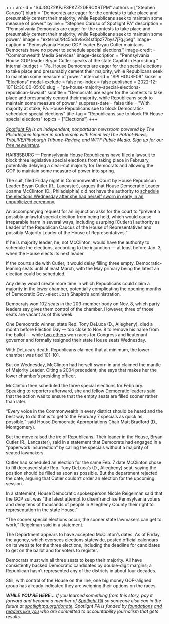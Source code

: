 +++
arc-id = "S4JGQZ2KPJF3PKZZ2DERCXRTPM"
authors = ["Stephen Caruso"]
blurb = "Democrats are eager for the contests to take place and presumably cement their majority, while Republicans seek to maintain some measure of power."
byline = "Stephen Caruso of Spotlight PA"
description = "Pennsylvania Democrats are eager for the contests to take place and presumably cement their majority, while Republicans seek to maintain some power."
image = "external/9t45ndrv8v34sf4pz77bys7j7g.jpeg"
image-caption = "Pennsylvania House GOP leader Bryan Cutler maintains Democrats have no power to schedule special elections."
image-credit = "Commonwealth Media Services"
image-description = "Pennsylvania House GOP leader Bryan Cutler speaks at the state Capitol in Harrisburg."
internal-budget = "Pa. House Democrats are eager for the special elections to take place and presumably cement their majority, while Republicans seek to maintain some measure of power."
internal-id = "SPLHOUSE09"
kicker = "Elections"
modal-exclude = false
no-index = false
published = 2022-12-10T12:30:00-05:00
slug = "pa-house-majority-special-elections-republican-lawsuit"
subtitle = "Democrats are eager for the contests to take place and presumably cement their majority, while Republicans seek to maintain some measure of power."
suppress-date = false
title = "With majority at stake, Pa. House Republicans sue to block Democratic-scheduled special elections"
title-tag = "Republicans sue to block PA House special elections"
topics = ["Elections"]
+++

<a href="https://www.spotlightpa.org/"><i>Spotlight PA</i></a><i> is an independent, nonpartisan newsroom powered by The Philadelphia Inquirer in partnership with PennLive/The Patriot-News, TribLIVE/Pittsburgh Tribune-Review, and WITF Public Media. </i><a href="https://www.spotlightpa.org/newsletters"><i>Sign up for our free newsletters</i></a><i>.</i>

HARRISBURG — Pennsylvania House Republicans have filed a lawsuit to block three legislative special elections from taking place in February, potentially delaying a clear-cut majority for Democrats and allowing the GOP to maintain some measure of power into spring.

The suit, filed Friday night in Commonwealth Court by House Republican Leader Bryan Cutler (R., Lancaster), argues that House Democratic Leader Joanna McClinton (D., Philadelphia) did not have the authority to <a href="https://www.spotlightpa.org/news/2022/12/pa-2022-election-state-house-specials-joanna-mcclinton/">schedule the elections Wednesday after she had herself sworn in early in an unpublicized ceremony.</a>

An accompanying request for an injunction asks for the court to “prevent a possibly unlawful special election from being held, which would cause irreparable harm in several ways, including usurping [Cutler’s] authority as Leader of the Republican Caucus of the House of Representatives and possibly Majority Leader of the House of Representatives.”

If he is majority leader, he, not McClinton, would have the authority to schedule the elections, according to the injunction — at least before Jan. 3, when the House elects its next leader.

If the courts side with Cutler, it would delay filling three empty, Democratic-leaning seats until at least March, with the May primary being the latest an election could be scheduled.

Any delay would create more time in which Republicans could claim a majority in the lower chamber, potentially complicating the opening months of Democratic Gov.-elect Josh Shapiro’s administration.

<script src="https://www.spotlightpa.org/embed.js" async></script><div data-spl-embed-version="1" data-spl-src="https://www.spotlightpa.org/embeds/donate/?eyebrow_text=SUPPORT%20SPOTLIGHT%20PA&cta_text=YES%2C%20I%20WANT%20TO%20CONTRIBUTE&teaser_text=The%20future%20of%20Spotlight%20PA%20depends%20on%20your%20support.%20Make%20a%20tax-deductible%20gift%20now%20to%20ensure%20this%20vital%20journalism%20can%20continue%20in%202023.%20As%20a%20special%20bonus%2C%20%3Cb%3Eall%20gifts%20will%20be%20DOUBLED."></div>


Democrats won 102 seats in the 203-member body on Nov. 8, which party leaders say gives them control of the chamber. However, three of those seats are vacant as of this week.

One Democratic winner, state Rep. Tony DeLuca (D., Allegheny), died a month before Election Day — too close to Nov. 8 to remove his name from the ballot — while <a href="https://www.spotlightpa.org/news/2022/11/pa-election-2022-democrats-majority-summer-lee-austin-davis/">two others</a> won races for Congress and lieutenant governor and formally resigned their state House seats Wednesday.

With DeLuca’s death, Republicans claimed that at minimum, the lower chamber was tied 101-101.

But on Wednesday, McClinton had herself sworn in and claimed the mantle of Majority Leader. Citing a 2004 precedent, she says that makes her the lower chamber’s presiding officer.

McClinton then scheduled the three special elections for February. Speaking to reporters afterward, she and fellow Democratic leaders said that the action was to ensure that the empty seats are filled sooner rather than later.

“Every voice in the Commonwealth in every district should be heard and the best way to do that is to get to the February 7 specials as quick as possible,” said House Democratic Appropriations Chair Matt Bradford (D., Montgomery).

But the move raised the ire of Republicans. Their leader in the House, Bryan Cutler (R., Lancaster), said in a statement that Democrats had engaged in a “paperwork insurrection” by calling the specials without a majority of seated lawmakers.

<script src="https://www.spotlightpa.org/embed.js" async></script><div data-spl-embed-version="1" data-spl-src="https://www.spotlightpa.org/embeds/newsletter/"></div>

Cutler had scheduled an election for the same Feb. 7 date McClinton chose to fill deceased state Rep. Tony DeLuca’s (D., Allegheny) seat, saying the position should be filled as soon as possible. But the department rejected the date, arguing that Cutler couldn’t order an election for the upcoming session.

In a statement, House Democratic spokesperson Nicole Reigelman said that the GOP suit was “the latest attempt to disenfranchise Pennsylvania voters and deny tens of thousands of people in Allegheny County their right to representation in the state House.”

“The sooner special elections occur, the sooner state lawmakers can get to work,” Reigelman said in a statement.

The Department appears to have accepted McClinton’s dates. As of Friday, the agency, which oversees elections statewide, posted official calendars on its website for the three elections, including the deadline for candidates to get on the ballot and for voters to register.

Democrats must win all three seats to keep their majority. All have consistently backed Democratic candidates by double-digit margins; a Republican hasn’t represented any of the districts in about four decades.

Still, with control of the House on the line, one big money GOP-aligned group has already indicated they are weighing their options on the races.

<i><b>WHILE YOU’RE HERE...</b></i><i> If you learned something from this story, pay it forward and become a member of </i><a href="https://www.spotlightpa.org/"><i>Spotlight PA</i></a><i> so someone else can in the future at </i><a href="http://spotlightpa.org/donate"><i>spotlightpa.org/donate</i></a><i>. Spotlight PA is funded by</i><a href="https://www.spotlightpa.org/support"><i> foundations</i></a><i> </i><a href="https://www.spotlightpa.org/support"><i>and readers like you</i></a><i> who are committed to accountability journalism that gets results.</i>
